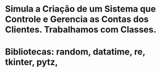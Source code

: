 # Simula a Criação de um Sistema que Controle e Gerencia as Contas dos Clientes. Trabalhamos com Classes.
# Bibliotecas: random, datatime, re, tkinter, pytz, 
 

